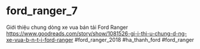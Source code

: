 # ford_ranger_7
Giới thiệu chung dòng xe vua bán tải Ford Ranger https://www.goodreads.com/story/show/1081526-gi-i-thi-u-chung-d-ng-xe-vua-b-n-t-i-ford-ranger #ford_ranger_2018 #ha_thanh_ford #ford_ranger
